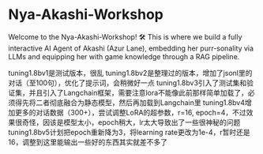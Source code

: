 # Nya-Akashi-Workshop
Welcome to the Nya-Akashi-Workshop! 🛠️ This is where we build a fully interactive AI Agent of Akashi (Azur Lane), embedding her purr-sonality via LLMs and equipping her with game knowledge through a RAG pipeline.

tuning1.8bv1是测试版本，很乱
tuning1.8bv2是整理过的版本，增加了jsonl里的对话（至100句），优化了提示词，会稍微好一点
tuning1.8bv3引入了测试集和验证集，并且引入了Langchain框架，需要注意lora不能像此前那样简单加载了，必须得先将二者彻底融合为静态模型，然后再加载到Langchain里
tuning1.8bv4增加更多的对话数据（300+），尝试调整LoRA的超参数，r=16, epoch=4，不过效果很奇怪，因该是模型太小，epoch稍大，lr太大导致出了一些很神秘的问题
tuning1.8bv5计划把epoch重新降为3，将learning rate更改为1e-4，r暂时还是16，调整到这里能输出一些好的东西其实就差不多了